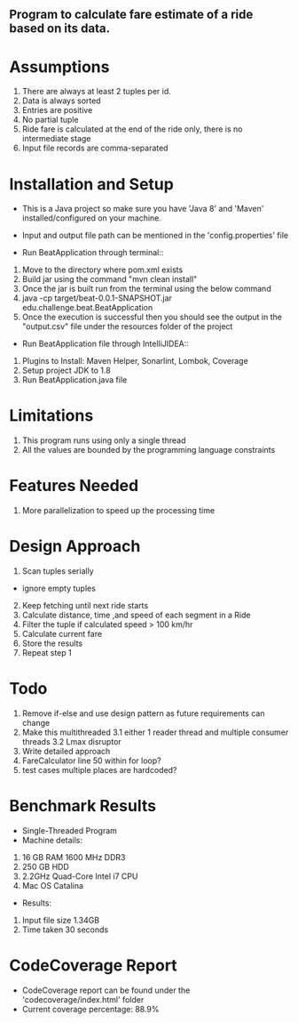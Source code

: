 ## Program to calculate fare estimate of a ride based on its data.

# Assumptions
1. There are always at least 2 tuples per id.
2. Data is always sorted
3. Entries are positive
4. No partial tuple
5. Ride fare is calculated at the end of the ride only, there is no intermediate stage
6. Input file records are comma-separated

# Installation and Setup
- This is a Java project so make sure you have 'Java 8' and 'Maven' installed/configured on your machine.
- Input and output file path can be mentioned in the 'config.properties' file

- Run BeatApplication through terminal::
1. Move to the directory where pom.xml exists
2. Build jar using the command "mvn clean install"
3. Once the jar is built run from the terminal using the below command
4. java -cp target/beat-0.0.1-SNAPSHOT.jar edu.challenge.beat.BeatApplication
5. Once the execution is successful then you should see the output in the "output.csv" file under the resources folder of the project


- Run BeatApplication file through IntelliJIDEA::
1. Plugins to Install: Maven Helper, Sonarlint, Lombok, Coverage
2. Setup project JDK to 1.8
3. Run BeatApplication.java file


# Limitations
1. This program runs using only a single thread
2. All the values are bounded by the programming language constraints


# Features Needed
1. More parallelization to speed up the processing time


# Design Approach
1. Scan tuples serially
  - ignore empty tuples
2. Keep fetching until next ride starts
3. Calculate distance, time ,and speed of each segment in a Ride
4. Filter the tuple if calculated speed > 100 km/hr
5. Calculate current fare
6. Store the results
7. Repeat step 1


# Todo
1. Remove if-else and use design pattern as future requirements can change
3. Make this multithreaded
    3.1 either 1 reader thread and multiple consumer threads
    3.2 Lmax disruptor
7. Write detailed approach
8. FareCalculator line 50 within for loop?
9. test cases multiple places are hardcoded?


# Benchmark Results
- Single-Threaded Program
- Machine details:
 1) 16 GB RAM 1600 MHz DDR3
 2) 250 GB HDD
 3) 2.2GHz Quad-Core Intel i7 CPU
 4) Mac OS Catalina

- Results:
 1) Input file size 1.34GB
 2) Time taken 30 seconds

# CodeCoverage Report
- CodeCoverage report can be found under the 'codecoverage/index.html' folder
- Current coverage percentage: 88.9%